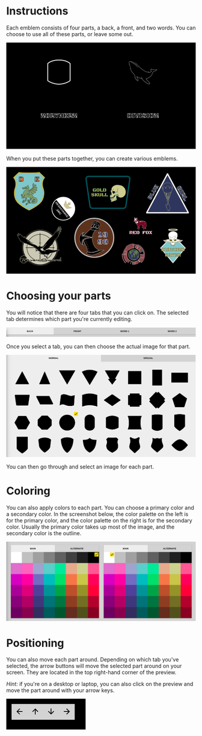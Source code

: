 # Instructions

Each emblem consists of four parts, a back, a front, and two words. You can choose to use all of these parts, or leave some out.

![Different parts of an emblem](assets/different-parts.jpg)

When you put these parts together, you can create various emblems.

![Example emblems you could create](assets/hero-image.png)

# Choosing your parts

You will notice that there are four tabs that you can click on. The selected tab determines which part you're currently editing.

![The four main tabs](assets/tabs-screenshot.png)

Once you select a tab, you can then choose the actual image for that part.

![Menu for choosing a part image](assets/parts-menu.png)

You can then go through and select an image for each part.

# Coloring

You can also apply colors to each part. You can choose a primary color and a secondary color. In the screenshot below, the color palette on the left is for the primary color, and the color palette on the right is for the secondary color. Usually the primary color takes up most of the image, and the secondary color is the outline.

![Menus for choosing primary and secondary colors](assets/color-menus.png)

# Positioning

You can also move each part around. Depending on which tab you've selected, the arrow buttons will move the selected part around on your screen. They are located in the top right-hand corner of the preview.

*Hint:* if you're on a desktop or laptop, you can also click on the preview and move the part around with your arrow keys.

![Buttons for moving the parts](assets/arrow-keys.png)
